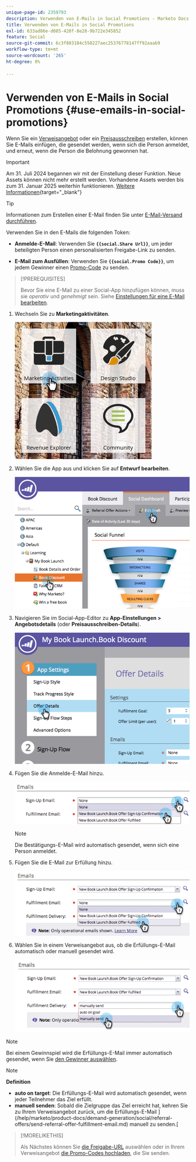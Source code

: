 ```yaml
---
unique-page-id: 2359793
description: Verwenden von E-Mails in Social Promotions - Marketo Docs - Produktdokumentation
title: Verwenden von E-Mails in Social Promotions
exl-id: 633ad86e-d085-420f-8e28-9b722e345852
feature: Social
source-git-commit: 6c3f803104c550227aec25376778147ff92aaab9
workflow-type: tm+mt
source-wordcount: '265'
ht-degree: 0%

---
```


# Verwenden von E-Mails in Social Promotions {#use-emails-in-social-promotions}

Wenn Sie ein [Verweisangebot](/help/marketo/product-docs/demand-generation/social/referral-offers/create-a-referral-offer.md) oder ein [Preisausschreiben](/help/marketo/product-docs/demand-generation/social/sweepstakes/create-sweepstakes.md) erstellen, können Sie E-Mails einfügen, die gesendet werden, wenn sich die Person anmeldet, und erneut, wenn die Person die Belohnung gewonnen hat.

>[!IMPORTANT]
>
>Am 31. Juli 2024 begannen wir mit der Einstellung dieser Funktion. Neue Assets können nicht mehr erstellt werden. Vorhandene Assets werden bis zum 31. Januar 2025 weiterhin funktionieren. [Weitere Informationen](https://nation.marketo.com/t5/employee-blogs/marketo-engage-social-features-deprecation/ba-p/351977){target="_blank"}

>[!TIP]
>
>Informationen zum Erstellen einer E-Mail finden Sie unter [E-Mail-Versand durchführen](/help/marketo/getting-started/quick-wins/send-an-email.md).

Verwenden Sie in den E-Mails die folgenden Token:

* **Anmelde-E-Mail**: Verwenden Sie **`{{social.Share Url}}`**, um jeder beteiligten Person einen personalisierten Freigabe-Link zu senden.

* **E-Mail zum Ausfüllen**: Verwenden Sie **`{{social.Promo Code}}`**, um jedem Gewinner einen [Promo-Code](/help/marketo/product-docs/demand-generation/social/social-functions/use-promo-codes-for-offer-fulfillment.md) zu senden.

>[!PREREQUISITES]
>
>Bevor Sie eine E-Mail zu einer Social-App hinzufügen können, muss sie _operativ_ und _genehmigt_ sein. Siehe [Einstellungen für eine E-Mail bearbeiten](/help/marketo/product-docs/email-marketing/general/functions-in-the-editor/make-an-email-operational.md).

1. Wechseln Sie zu **Marketingaktivitäten**.

   ![](assets/ma.png)

1. Wählen Sie die App aus und klicken Sie auf **Entwurf bearbeiten**.

   ![](assets/image2014-9-19-16-3a12-3a33.png)

1. Navigieren Sie im Social-App-Editor zu **App-Einstellungen > Angebotsdetails** (oder **Preisausschreiben-Details**).

   ![](assets/image2014-9-19-16-3a12-3a41.png)

1. Fügen Sie die Anmelde-E-Mail hinzu.

   ![](assets/image2014-9-19-16-3a12-3a49.png)

   >[!NOTE]
   >
   >Die Bestätigungs-E-Mail wird automatisch gesendet, wenn sich eine Person anmeldet.

1. Fügen Sie die E-Mail zur Erfüllung hinzu.

   ![](assets/image2014-9-19-16-3a15-3a26.png)

1. Wählen Sie in einem Verweisangebot aus, ob die Erfüllungs-E-Mail automatisch oder manuell gesendet wird.

   ![](assets/image2014-9-19-16-3a15-3a36.png)

>[!NOTE]
>
>Bei einem Gewinnspiel wird die Erfüllungs-E-Mail immer automatisch gesendet, wenn Sie [den Gewinner auswählen](/help/marketo/product-docs/demand-generation/social/sweepstakes/select-sweepstakes-winners.md).

>[!NOTE]
>
>**Definition**
>
>* **auto on target**: Die Erfüllungs-E-Mail wird automatisch gesendet, wenn jeder Teilnehmer das Ziel erfüllt.
>* **manuell senden**: Sobald die Zielgruppe das Ziel erreicht hat, kehren Sie zu Ihrem Verweisangebot zurück, um die Erfüllungs-E-Mail ](/help/marketo/product-docs/demand-generation/social/referral-offers/send-referral-offer-fulfillment-email.md) manuell zu senden.[
>

>[!MORELIKETHIS]
>
>Als Nächstes können Sie [die Freigabe-URL](/help/marketo/product-docs/demand-generation/social/social-functions/choose-the-share-url-for-a-social-app.md) auswählen oder in Ihrem Verweisangebot [die Promo-Codes hochladen](/help/marketo/product-docs/demand-generation/social/social-functions/use-promo-codes-for-offer-fulfillment.md), die Sie senden.
